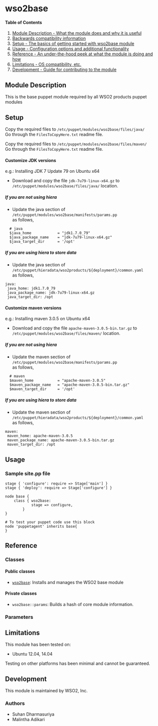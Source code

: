 # wso2base  

#### Table of Contents  

1. [Module Description - What the module does and why it is useful](#module-description)
2. [Backwards compatibility information](#backwards-compatibility)
3. [Setup - The basics of getting started with wso2base module](#setup)
4. [Usage - Configuration options and additional functionality](#usage)
5. [Reference - An under-the-hood peek at what the module is doing and how](#reference)
6. [Limitations - OS compatibility, etc.](#limitations)
7. [Development - Guide for contributing to the module](#development)

## Module Description

This is the base puppet module required by all WSO2 products puppet modules  

## Setup
Copy the required files to ```/etc/puppet/modules/wso2base/files/java/```  
Go through the ```FilesToCopyHere.txt``` readme file.

Copy the required files to ```/etc/puppet/modules/wso2base/files/maven/```  
Go through the ```FilesToCopyHere.txt``` readme file.
   
#### Customize JDK versions
e.g.: Installing JDK 7 Update 79 on Ubuntu x64  
* Download and copy the file ```jdk-7u79-linux-x64.gz``` to  ```/etc/puppet/modules/wso2base/files/java/``` location.   

##### If you are not using hiera   
* Update the java section of ```/etc/puppet/modules/wso2base/manifests/params.pp```   
as follows,  
```
  # java
  $java_home            = "jdk1.7.0_79"
  $java_package_name    = "jdk-7u79-linux-x64.gz"
  $java_target_dir      = '/opt'
```

##### If you are using hiera to store data
* Update the java section of ```/etc/puppet/hieradata/wso2products/${deployment}/common.yaml```   
as follows,  
```
java:
 java_home: jdk1.7.0_79
 java_package_name: jdk-7u79-linux-x64.gz
 java_target_dir: /opt
```

#### Customize maven versions
e.g.: Installing maven 3.0.5 on Ubuntu x64  
* Download and copy the file ```apache-maven-3.0.5-bin.tar.gz``` to  ```/etc/puppet/modules/wso2base/files/maven/``` location.   

##### If you are not using hiera   
* Update the maven section of ```/etc/puppet/modules/wso2base/manifests/params.pp```   
as follows,  
```
  # maven
  $maven_home           = "apache-maven-3.0.5"
  $maven_package_name   = "apache-maven-3.0.5-bin.tar.gz"
  $maven_target_dir     = '/opt'
```

##### If you are using hiera to store data
* Update the maven section of ```/etc/puppet/hieradata/wso2products/${deployment}/common.yaml```   
as follows,  
```
maven:
 maven_home: apache-maven-3.0.5
 maven_package_name: apache-maven-3.0.5-bin.tar.gz
 maven_target_dir: /opt
```

## Usage

### Sample site.pp file
```
stage { 'configure': require => Stage['main'] }
stage { 'deploy': require => Stage['configure'] }

node base {
    class { wso2base:
            stage => configure,
        }
}

# To test your puppet code use this block  
node 'puppetagent' inherits base{  
}   
```

## Reference

### Classes

#### Public classes

* [`wso2base`](#wso2base): Installs and manages the WSO2 base module

#### Private classes

* `wso2base::params`: Builds a hash of core module information.

### Parameters


## Limitations

This module has been tested on:

* Ubuntu 12.04, 14.04

Testing on other platforms has been minimal and cannot be guaranteed.

## Development

This module is maintained by WSO2, Inc.

### Authors

* Suhan Dharmasuriya
* Malintha Adikari
